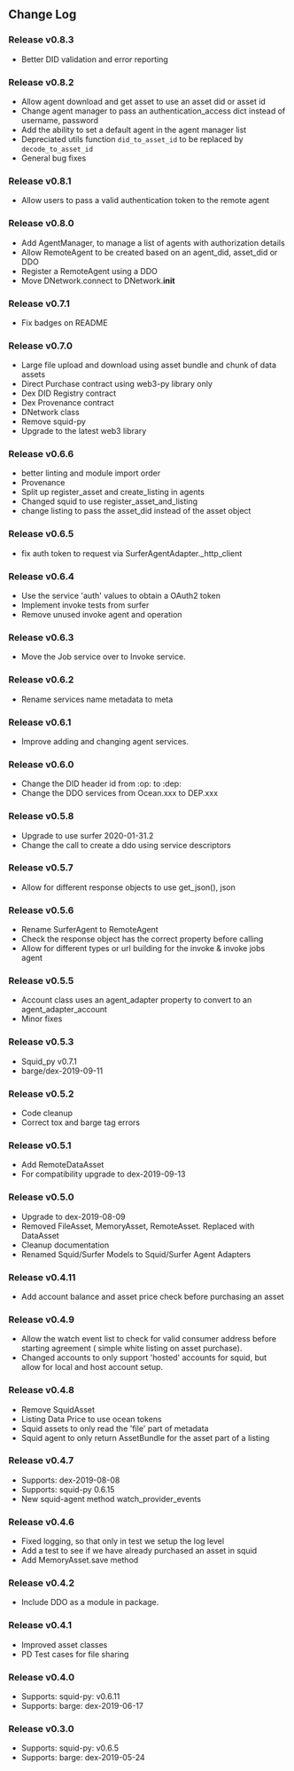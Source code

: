 ## Change Log

### Release v0.8.3
+   Better DID validation and error reporting

### Release v0.8.2
+   Allow agent download and get asset to use an asset did or asset id
+   Change agent manager to pass an authentication_access dict instead of username, password
+   Add the ability to set a default agent in the agent manager list
+   Depreciated utils function `did_to_asset_id` to be replaced by `decode_to_asset_id`
+   General bug fixes

### Release v0.8.1

+   Allow users to pass a valid authentication token to the remote agent

### Release v0.8.0

+   Add AgentManager, to manage a list of agents with authorization details
+   Allow RemoteAgent to be created based on an agent_did, asset_did or DDO
+   Register a RemoteAgent using a DDO
+   Move DNetwork.connect to DNetwork.__init__

### Release v0.7.1

+   Fix badges on README

### Release v0.7.0

+   Large file upload and download using asset bundle and chunk of data assets
+   Direct Purchase contract using web3-py library only
+   Dex DID Registry contract
+   Dex Provenance contract
+   DNetwork class
+   Remove squid-py
+   Upgrade to the latest web3 library

### Release v0.6.6

+   better linting and module import order
+   Provenance
+   Split up register_asset and create_listing in agents
+   Changed squid to use register_asset_and_listing
+   change listing to pass the asset_did instead of the asset object

### Release v0.6.5

+   fix auth token to request via SurferAgentAdapter._http_client

### Release v0.6.4

+    Use the service 'auth' values to obtain a OAuth2 token
+    Implement invoke tests from surfer
+    Remove unused invoke agent and operation

### Release v0.6.3

+    Move the Job service over to Invoke service.

### Release v0.6.2

+    Rename services name metadata to meta

### Release v0.6.1

+    Improve adding and changing agent services.

### Release v0.6.0

+    Change the DID header id from :op: to :dep:
+    Change the DDO services from Ocean.xxx to DEP.xxx

### Release v0.5.8

+    Upgrade to use surfer 2020-01-31.2
+    Change the call to create a ddo using service descriptors

### Release v0.5.7

+    Allow for different response objects to use get_json(), json

### Release v0.5.6

+    Rename SurferAgent to RemoteAgent
+    Check the response object has the correct property before calling
+    Allow for different types or url building for the invoke & invoke jobs agent

### Release v0.5.5

+    Account class uses an agent_adapter property to convert to an agent_adapter_account
+    Minor fixes

### Release v0.5.3

+    Squid_py v0.7.1
+    barge/dex-2019-09-11

### Release v0.5.2

+    Code cleanup
+    Correct tox and barge tag errors

### Release v0.5.1

+    Add RemoteDataAsset
+    For compatibility upgrade to dex-2019-09-13

### Release v0.5.0

+    Upgrade to dex-2019-08-09
+    Removed FileAsset, MemoryAsset, RemoteAsset. Replaced with DataAsset
+    Cleanup documentation
+    Renamed Squid/Surfer Models to Squid/Surfer Agent Adapters

### Release v0.4.11

+    Add account balance and asset price check before purchasing an asset

### Release v0.4.9

+    Allow the watch event list to check for valid consumer address before starting agreement ( simple white listing on asset purchase).
+    Changed accounts to only support 'hosted' accounts for squid, but allow for local and host account setup.

### Release v0.4.8

+    Remove SquidAsset
+    Listing Data Price to use ocean tokens
+    Squid assets to only read the 'file' part of metadata
+    Squid agent to only return AssetBundle for the asset part of a listing

### Release v0.4.7

+    Supports: dex-2019-08-08
+    Supports: squid-py 0.6.15
+    New squid-agent method watch_provider_events

### Release v0.4.6

+    Fixed logging, so that only in test we setup the log level
+    Add a test to see if we have already purchased an asset in squid
+    Add MemoryAsset.save method

### Release v0.4.2

+    Include DDO as a module in package.

### Release v0.4.1

+    Improved asset classes
+    PD Test cases for file sharing

### Release v0.4.0

+    Supports: squid-py: v0.6.11
+    Supports: barge: dex-2019-06-17

### Release v0.3.0

+    Supports: squid-py: v0.6.5
+    Supports: barge: dex-2019-05-24

